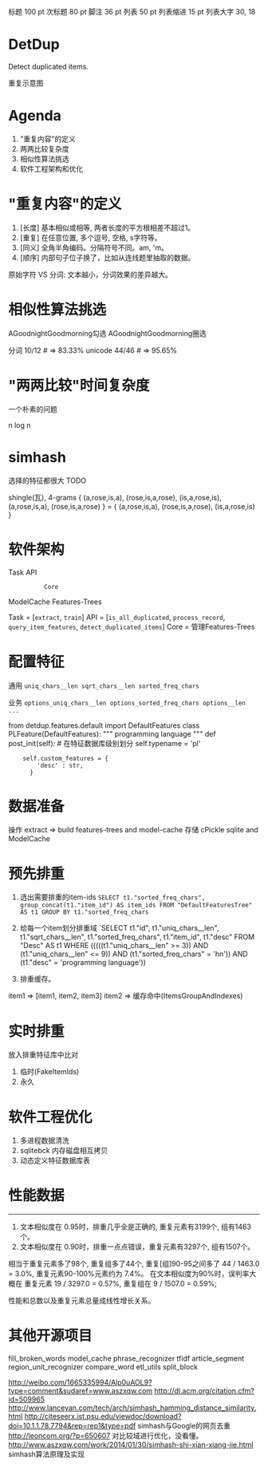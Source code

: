 标题 100 pt
次标题 80 pt
脚注 36 pt
列表 50 pt
列表缩进 15 pt
列表大字 30, 18

# DetDup
Detect duplicated items.

重复示意图

# Agenda
1. "重复内容"的定义
2. 两两比较复杂度
3. 相似性算法挑选
4. 软件工程架构和优化

# "重复内容"的定义
1. [长度] 基本相似或相等, 两者长度的平方根相差不超过1。
2. [重复] 在任意位置, 多个逗号, 空格, s字符等。
3. [同义] 全角半角编码。分隔符号不同。am, 'm。
4. [顺序] 内部句子位子换了，比如从连线题里抽取的数据。

原始字符 VS 分词: 文本越小，分词效果的差异越大。

# 相似性算法挑选
AGoodnightGoodmorning勾选
AGoodnightGoodmorning圈选

分词 10/12 # => 83.33%
unicode   44/46 # => 95.65%

# "两两比较"时间复杂度
一个朴素的问题

n log n

# simhash
选择的特征都很大
TODO


shingle(瓦), 4-grams
{ (a,rose,is,a), (rose,is,a,rose), (is,a,rose,is), (a,rose,is,a), (rose,is,a,rose) } = { (a,rose,is,a), (rose,is,a,rose), (is,a,rose,is) }


# 软件架构

  Task        API

              Core

 ModelCache   Features-Trees


Task = [`extract`, `train`]
API  = [`is_all_duplicated`, `process_record`, `query_item_features`, `detect_duplicated_items`]
Core = 管理Features-Trees

# 配置特征
通用
`uniq_chars__len
sqrt_chars__len
sorted_freq_chars`

业务
`options_uniq_chars__len
options_sorted_freq_chars
options__len
...`

from detdup.features.default import DefaultFeatures
class PLFeature(DefaultFeatures):
    """ programming language """
    def post_init(self):
        # 在特征数据库级别划分
        self.typename      = 'pl'

        self.custom_features = {
            'desc' : str,
          }

# 数据准备
操作 extract => build features-trees and model-cache
存储 cPickle      sqlite and ModelCache

# 预先排重
1. 选出需要排重的item-ids
`SELECT
        t1."sorted_freq_chars", group_concat(t1."item_id") AS item_ids
 FROM
        "DefaultFeaturesTree" AS t1
 GROUP BY
        t1."sorted_freq_chars`

2. 给每一个item划分排重域
`SELECT
        t1."id", t1."uniq_chars__len", t1."sqrt_chars__len", t1."sorted_freq_chars", t1."item_id", t1."desc"
 FROM
        "Desc" AS t1
 WHERE
       (((((t1."uniq_chars__len" >= 3)) AND (t1."uniq_chars__len" <= 9)) AND (t1."sorted_freq_chars" = 'hn')) AND (t1."desc" = 'programming language'))

3. 排重缓存。

item1 => [item1, item2, item3]
item2 => 缓存命中(ItemsGroupAndIndexes)

# 实时排重

放入排重特征库中比对
1. 临时(FakeItemIds)
2. 永久

# 软件工程优化
1. 多进程数据清洗
2. sqlitebck 内存磁盘相互拷贝
3. 动态定义特征数据库表

# 性能数据
-----------------------
1. 文本相似度在 0.95时，排重几乎全是正确的, 重复元素有3199个, 组有1463个。
2. 文本相似度在 0.90时，排重一点点错误，重复元素有3297个, 组有1507个。

相当于重复元素多了98个, 重复组多了44个, 重复[组]90-95之间多了 44 / 1463.0 = 3.0%, 重复元素90-100%元素约为 7.4%。
在文本相似度为90%时，误判率大概在 重复元素 19 / 3297.0 = 0.57%, 重复组在 9 / 1507.0 = 0.59%;

性能和总数以及重复元素总量成线性增长关系。

# 其他开源项目

fill_broken_words model_cache phrase_recognizer tfidf article_segment region_unit_recognizer compare_word etl_utils split_block



http://weibo.com/1665335994/Alp0uAOL9?type=comment&sudaref=www.aszxqw.com
http://dl.acm.org/citation.cfm?id=509965
http://www.lanceyan.com/tech/arch/simhash_hamming_distance_similarity.html
http://citeseerx.ist.psu.edu/viewdoc/download?doi=10.1.1.78.7794&rep=rep1&type=pdf
simhash与Google的网页去重 http://leoncom.org/?p=650607 对比较域进行优化，没看懂。
http://www.aszxqw.com/work/2014/01/30/simhash-shi-xian-xiang-jie.html simhash算法原理及实现
